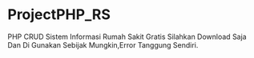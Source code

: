 # ProjectPHP_RS
PHP CRUD Sistem Informasi Rumah Sakit Gratis Silahkan Download Saja Dan Di Gunakan Sebijak Mungkin,Error Tanggung Sendiri.
